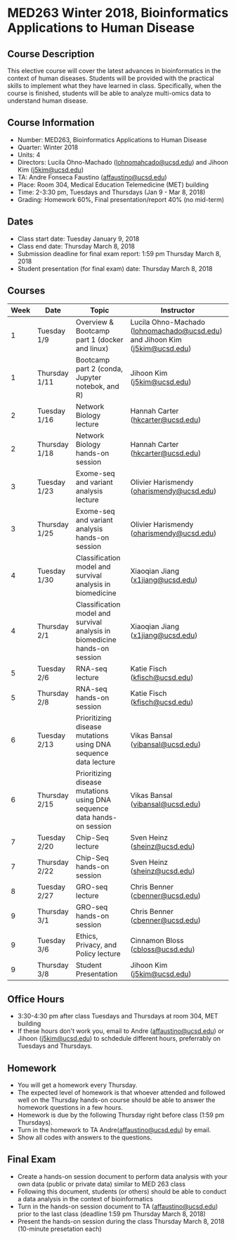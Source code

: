 
# MED263 Winter 2018, Bioinformatics Applications to Human Disease

## Course Description
This elective course will cover the latest advances in bioinformatics in the context of human diseases. Students will be provided with the practical skills to implement what they have learned in class. Specifically, when the course is finished, students will be able to analyze multi-omics data to understand human disease.


## Course Information
* Number: MED263, Bioinformatics Applications to Human Disease
* Quarter: Winter 2018
* Units: 4
* Directors: Lucila Ohno-Machado (lohnomahcado@ucsd.edu) and Jihoon Kim (j5kim@ucsd.edu)
* TA: Andre Fonseca Faustino (affaustino@ucsd.edu)
* Place: Room 304, Medical Education Telemedicine (MET) building
* Time: 2-3:30 pm, Tuesdays and Thursdays (Jan 9 - Mar 8, 2018)
* Grading: Homework 60%, Final presentation/report 40% (no mid-term)

## Dates
* Class start date: Tuesday January 9, 2018
* Class end date: Thursday March 8, 2018
* Submission deadline for final exam report: 1:59 pm Thursday March 8, 2018
* Student presentation (for final exam) date: Thursday March 8, 2018

## Courses
| Week | Date                          | Topic                                            | Instructor |
|------|-------------------------------|--------------------------------------------------|------------|
| 1    | Tuesday  1/9  | Overview & Bootcamp part 1 (docker and linux)    | Lucila Ohno-Machado (lohnomachado@ucsd.edu) and Jihoon Kim (j5kim@ucsd.edu) |
| 1    | Thursday 1/11 | Bootcamp part 2 (conda, Jupyter notebok, and R)  | Jihoon Kim (j5kim@ucsd.edu) |
| 2    | Tuesday  1/16 | Network Biology lecture                                  | Hannah Carter (hkcarter@ucsd.edu) |
| 2    | Thursday 1/18 | Network Biology hands-on session                         | Hannah Carter (hkcarter@ucsd.edu) |
| 3    | Tuesday  1/23  | Exome-seq and variant analysis lecture            | Olivier Harismendy (oharismendy@ucsd.edu) |
| 3    | Thursday 1/25 | Exome-seq and variant analysis hands-on session   | Olivier Harismendy (oharismendy@ucsd.edu) |
| 4    | Tuesday  1/30  | Classification model and survival analysis in biomedicine | Xiaoqian Jiang (x1jiang@ucsd.edu) |
| 4    | Thursday 2/1   | Classification model and survival analysis in biomedicine hands-on session | Xiaoqian Jiang (x1jiang@ucsd.edu) |
| 5    | Tuesday  2/6 | RNA-seq lecture                                  | Katie Fisch (kfisch@ucsd.edu) |
| 5    | Thursday 2/8 | RNA-seq hands-on session                         | Katie Fisch  (kfisch@ucsd.edu)|
| 6    | Tuesday  2/13 | Prioritizing disease mutations using DNA sequence data lecture          | Vikas Bansal (vibansal@ucsd.edu) |
| 6    | Thursday 2/15  | Prioritizing disease mutations using DNA sequence data hands-on session | Vikas Bansal (vibansal@ucsd.edu) |
| 7    | Tuesday  2/20  | Chip-Seq lecture          | Sven Heinz (sheinz@ucsd.edu) |
| 7    | Thursday 2/22  | Chip-Seq hands-on session | Sven Heinz (sheinz@ucsd.edu) |
| 8    | Tuesday  2/27  | GRO-seq lecture            | Chris Benner (cbenner@ucsd.edu) |
| 9    | Thursday 3/1   | GRO-seq  hands-on session | Chris Benner (cbenner@ucsd.edu)  |
| 9    | Tuesday  3/6  | Ethics, Privacy, and Policy lecture          | Cinnamon Bloss (cbloss@ucsd.edu) |
| 9    | Thursday 3/8   | Student Presentation | Jihoon Kim (j5kim@ucsd.edu) |


## Office Hours
* 3:30-4:30 pm after class Tuesdays and Thursdays at room 304, MET building
* If these hours don't work you, email to Andre (affaustino@ucsd.edu) or Jihoon (j5kim@ucsd.edu) to schdedule different hours, preferrably on Tuesdays and Thursdays.


## Homework
* You will get a homework every Thursday.
* The expected level of homework is that whoever attended and followed well on the Thursday hands-on course should be able to answer the homework questions in a few hours.
* Homework is due by the following Thursday right before class (1:59 pm Thursdays).
* Turn in the homework to TA Andre(affaustino@ucsd.edu) by email.
* Show all codes with answers to the questions.



## Final Exam
* Create a hands-on session document to perform data analysis with your own data (public or private data) similar to MED 263 class
* Following this document, students (or others) should be able to conduct a data analysis in the context of bioinformatics
* Turn in the hands-on session document to TA (affaustino@ucsd.edu) prior to the last class (deadline  1:59 pm Thursday March 8, 2018)
* Present the hands-on session during the class Thursday March 8, 2018 (10-minute presetation each)
